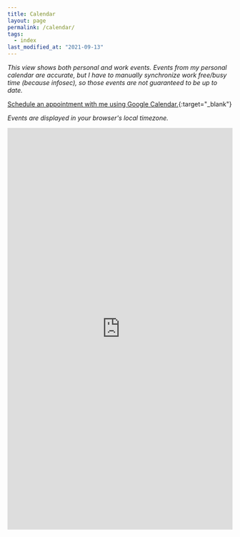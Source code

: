 ```yaml
---
title: Calendar
layout: page
permalink: /calendar/
tags:
  - index
last_modified_at: "2021-09-13"
---
```


_This view shows both personal and work events. Events from my personal calendar are accurate, but I have to manually synchronize work free/busy time (because infosec), so those events are not guaranteed to be up to date._

[Schedule an appointment with me using Google Calendar.](https://calendar.google.com/calendar/render?action=TEMPLATE&add=arthurlz%40gmail.com){:target="&lowbar;blank"}

_Events are displayed in your browser's local timezone._
<iframe src="https://calendar.google.com/calendar/embed?height=900&amp;wkst=2&amp;bgcolor=%23ffffff&amp;src=YXJ0aHVybHpAZ21haWwuY29t&amp;src=ajI3dXVpdWY4cTRzdGtpYjM2dWE1b3N1cWNAZ3JvdXAuY2FsZW5kYXIuZ29vZ2xlLmNvbQ&amp;color=%233F51B5&amp;showTitle=0&amp;showPrint=0&amp;showCalendars=0&amp;mode=WEEK" style="border-width:0" width="100%" height="900" frameborder="0" scrolling="no"></iframe>
